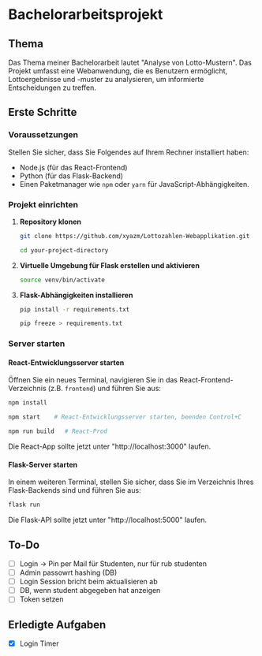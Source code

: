# Bachelorarbeitsprojekt

## Thema
Das Thema meiner Bachelorarbeit lautet "Analyse von Lotto-Mustern". Das Projekt umfasst eine Webanwendung, die es Benutzern ermöglicht, Lottoergebnisse und -muster zu analysieren, um informierte Entscheidungen zu treffen.

## Erste Schritte

### Voraussetzungen
Stellen Sie sicher, dass Sie Folgendes auf Ihrem Rechner installiert haben:
- Node.js (für das React-Frontend)
- Python (für das Flask-Backend)
- Einen Paketmanager wie `npm` oder `yarn` für JavaScript-Abhängigkeiten.

### Projekt einrichten

1. **Repository klonen**
   ```bash
   git clone https://github.com/xyazm/Lottozahlen-Webapplikation.git
   ```
   ```bash
   cd your-project-directory
   ```

2. **Virtuelle Umgebung für Flask erstellen und aktivieren**

   ```bash
   source venv/bin/activate  
   ```

3. **Flask-Abhängigkeiten installieren**
   ```bash
   pip install -r requirements.txt 
   ```
   ```bash
   pip freeze > requirements.txt 
   ```

### Server starten

#### React-Entwicklungsserver starten
Öffnen Sie ein neues Terminal, navigieren Sie in das React-Frontend-Verzeichnis (z.B. `frontend`) und führen Sie aus:
```bash
npm install  
```
```bash
npm start    # React-Entwicklungsserver starten, beenden Control+C
```
```bash
npm run build   # React-Prod 
```

Die React-App sollte jetzt unter "http://localhost:3000" laufen.

#### Flask-Server starten
In einem weiteren Terminal, stellen Sie sicher, dass Sie im Verzeichnis Ihres Flask-Backends sind und führen Sie aus:
```bash
flask run  
```
Die Flask-API sollte jetzt unter "http://localhost:5000" laufen.

## To-Do
- [ ] Login -> Pin per Mail für Studenten, nur für rub studenten
- [ ] Admin passowrt hashing (DB)
- [ ] Login Session bricht beim aktualisieren ab
- [ ] DB, wenn student abgegeben hat anzeigen
- [ ] Token setzen

## Erledigte Aufgaben
- [x] Login Timer 